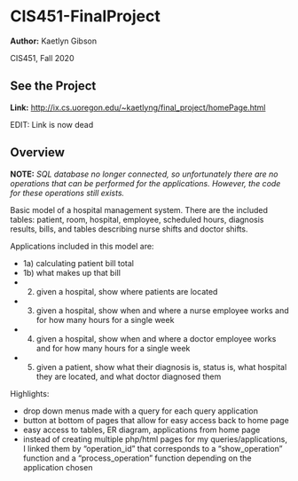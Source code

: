 # CIS451-FinalProject

**Author:** Kaetlyn Gibson

CIS451, Fall 2020

## See the Project
**Link:** http://ix.cs.uoregon.edu/~kaetlyng/final_project/homePage.html

EDIT: Link is now dead

## Overview
**NOTE:** *SQL database no longer connected, so unfortunately there are no operations that can be performed for the applications. However, the code for these operations still exists.*

Basic model of a hospital management system. There are the included tables: patient, room, hospital, employee, scheduled hours, diagnosis results, bills, and tables describing nurse shifts and doctor shifts. 

Applications included in this model are:
- 1a) calculating patient bill total
- 1b) what makes up that bill
- 2) given a hospital, show where patients are located
- 3) given a hospital, show when and where a nurse employee works and for how many hours for a single week
- 4) given a hospital, show when and where a doctor employee works and for how many hours for a single week
- 5) given a patient, show what their diagnosis is, status is, what hospital they are located, and what doctor diagnosed them

Highlights:
- drop down menus made with a query for each query
application
- button at bottom of pages that allow for easy access back
to home page
- easy access to tables, ER diagram, applications from
home page
- instead of creating multiple php/html pages for my
queries/applications, I linked them by “operation_id” that
corresponds to a “show_operation” function and a
“process_operation” function depending on the application
chosen
